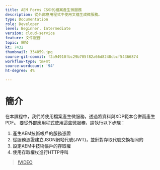 ```yaml
---
title: AEM Forms CS中的檔案產生微服務
description: 從外部應用程式中使用文檔生成微服務。
type: Documentation
role: Developer
level: Beginner, Intermediate
version: cloud-service
feature: 文件服務
topic: 開發
kt: 7432
thumbnail: 334859.jpg
source-git-commit: f2a94910fbc29b705f82a66d8248cbcf54366874
workflow-type: tm+mt
source-wordcount: '94'
ht-degree: 4%

---
```


# 簡介

在本課程中，我們將使用檔案產生微服務，透過將資料與XDP範本合併而產生PDF。 要從外部應用程式使用這些微服務，請執行以下步驟：

1. 產生AEM技術帳戶的服務憑證
1. 從服務憑證建立JSON網站代號(JWT)，並針對存取代號交換相同的
1. 設定AEM中技術帳戶的存取權
1. 使用存取權杖進行HTTP呼叫

>[!VIDEO](https://video.tv.adobe.com/v/334859/?quality=12&learn=on)
